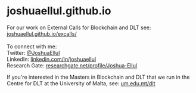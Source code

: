 # joshuaellul.github.io

For our work on External Calls for Blockchain and DLT see: <a href="./excalls/">joshuaellul.github.io/excalls/</a><br/>
<br/>
To connect with me:<br/>
Twitter: <a href="https://twitter.com/JoshuaEllul">@JoshuaEllul</a><br/>
LinkedIn: <a href="https://www.linkedin.com/in/joshuaellul/">linkedin.com/in/joshuaellul</a><br/>
Research Gate: <a href="https://www.researchgate.net/profile/Joshua-Ellul">researchgate.net/profile/Joshua-Ellul</a><br/>

If you're interested in the Masters in Blockchain and DLT that we run in the Centre for DLT at the University of Malta, see: <a href="https://www.um.edu.mt/dlt">um.edu.mt/dlt<a/>
